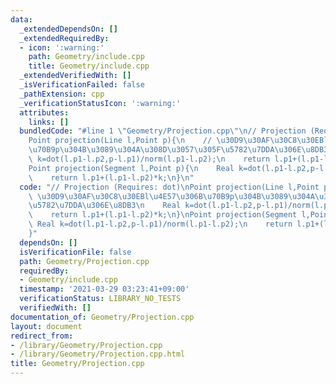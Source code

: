 ```yaml
---
data:
  _extendedDependsOn: []
  _extendedRequiredBy:
  - icon: ':warning:'
    path: Geometry/include.cpp
    title: Geometry/include.cpp
  _extendedVerifiedWith: []
  _isVerificationFailed: false
  _pathExtension: cpp
  _verificationStatusIcon: ':warning:'
  attributes:
    links: []
  bundledCode: "#line 1 \"Geometry/Projection.cpp\"\n// Projection (Requires: dot)\n\
    Point projection(Line l,Point p){\n    // \u30D9\u30AF\u30C8\u30EBl\u4E57\u306B\
    \u70B9p\u304B\u3089\u304A\u308D\u3057\u305F\u5782\u7DDA\u306E\u8DB3\n    Real\
    \ k=dot(l.p1-l.p2,p-l.p1)/norm(l.p1-l.p2);\n    return l.p1+(l.p1-l.p2)*k;\n}\n\
    Point projection(Segment l,Point p){\n    Real k=dot(l.p1-l.p2,p-l.p1)/norm(l.p1-l.p2);\n\
    \    return l.p1+(l.p1-l.p2)*k;\n}\n"
  code: "// Projection (Requires: dot)\nPoint projection(Line l,Point p){\n    //\
    \ \u30D9\u30AF\u30C8\u30EBl\u4E57\u306B\u70B9p\u304B\u3089\u304A\u308D\u3057\u305F\
    \u5782\u7DDA\u306E\u8DB3\n    Real k=dot(l.p1-l.p2,p-l.p1)/norm(l.p1-l.p2);\n\
    \    return l.p1+(l.p1-l.p2)*k;\n}\nPoint projection(Segment l,Point p){\n   \
    \ Real k=dot(l.p1-l.p2,p-l.p1)/norm(l.p1-l.p2);\n    return l.p1+(l.p1-l.p2)*k;\n\
    }"
  dependsOn: []
  isVerificationFile: false
  path: Geometry/Projection.cpp
  requiredBy:
  - Geometry/include.cpp
  timestamp: '2021-03-29 03:23:41+09:00'
  verificationStatus: LIBRARY_NO_TESTS
  verifiedWith: []
documentation_of: Geometry/Projection.cpp
layout: document
redirect_from:
- /library/Geometry/Projection.cpp
- /library/Geometry/Projection.cpp.html
title: Geometry/Projection.cpp
---
```

